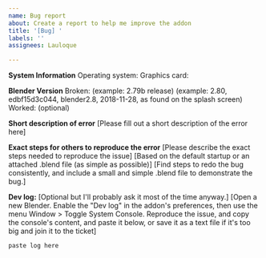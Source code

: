```yaml
---
name: Bug report
about: Create a report to help me improve the addon
title: '[Bug] '
labels: ''
assignees: Lauloque

---
```


**System Information**
Operating system:
Graphics card:

**Blender Version**
Broken:
(example: 2.79b release)
(example: 2.80, edbf15d3c044, blender2.8, 2018-11-28, as found on the splash screen)
Worked: (optional)

**Short description of error**
[Please fill out a short description of the error here]

**Exact steps for others to reproduce the error**
[Please describe the exact steps needed to reproduce the issue]
[Based on the default startup or an attached .blend file (as simple as possible)]
[Find steps to redo the bug consistently, and include a small and simple .blend file to demonstrate the bug.]

**Dev log:**
[Optional but I'll probably ask it most of the time anyway.]
[Open a new Blender. Enable the "Dev log" in the addon's preferences, then use the menu Window > Toggle System Console. Reproduce the issue, and copy the console's content, and paste it below, or save it as a text file if it's too big and join it to the ticket]

```py
paste log here
```